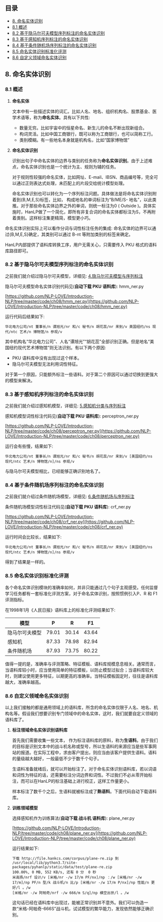 ## 目录
- [8. 命名实体识别](#8-命名实体识别)
- [8.1 概述](#81-概述)
- [8.2 基于隐马尔可夫模型序列标注的命名实体识别](#82-基于隐马尔可夫模型序列标注的命名实体识别)
- [8.3 基于感知机序列标注的命名实体识别](#83-基于感知机序列标注的命名实体识别)
- [8.4 基于条件随机场序列标注的命名实体识别](#84-基于条件随机场序列标注的命名实体识别)
- [8.5 命名实体识别标准化评测](#85-命名实体识别标准化评测)
- [8.6 自定义领域命名实体识别](#86-自定义领域命名实体识别)

## 8. 命名实体识别

### 8.1 概述

1. **命名实体**

   文本中有一些描述实体的词汇。比如人名、地名、组织机构名、股票基金、医学术语等，称为**命名实体**。具有以下共性:

   - 数量无穷。比如宇宙中的恒星命名、新生儿的命名不断出现新组合。
   - 构词灵活。比如中国工商银行，既可以称为工商银行，也可以简称工行。
   - 类别模糊。有一些地名本身就是机构名，比如“国家博物馆”

2. **命名实体识别**

   识别出句子中命名实体的边界与类别的任务称为**命名实体识别**。由于上述难点，命名实体识别也是一个统计为主、规则为辅的任务。

   对于规则性较强的命名实体，比如网址、E-mail、IBSN、商品编号等，完全可以通过正则表达式处理，未匹配上的片段交给统计模型处理。

   命名实体识别也可以转化为一个序列标注问题。具体做法是将命名实体识别附着到{B,M,E,S}标签，比如， 构成地名的单词标注为“B/ME/S- 地名”，以此类推。对于那些命名实体边界之外的单词，则统一标注为0 ( Outside )。具体实施时，HanLP做了一个简化，即所有非复合词的命名实体都标注为S，不再附着类别。这样标注集更精简，模型更小巧。

命名实体识别实际上可以看作分词与词性标注任务的集成: 命名实体的边界可以通过{B,M,E,S}确定，其类别可以通过 B-nt 等附加类别的标签来确定。

HanLP内部提供了语料库转换工序，用户无需关心，只需要传入 PKU 格式的语料库路径即可。



### 8.2 基于隐马尔可夫模型序列标注的命名实体识别

之前我们就介绍过隐马尔可夫模型，详细见: [4.隐马尔可夫模型与序列标注](../chapter/4.%E9%9A%90%E9%A9%AC%E5%B0%94%E5%8F%AF%E5%A4%AB%E6%A8%A1%E5%9E%8B%E4%B8%8E%E5%BA%8F%E5%88%97%E6%A0%87%E6%B3%A8.md)

隐马尔可夫模型命名实体识别代码见(**自动下载 PKU 语料库**): hmm_ner.py

[https://github.com/NLP-LOVE/Introduction-NLP/tree/master/code/ch08/hmm_ner.py](https://github.com/NLP-LOVE/Introduction-NLP/tree/master/code/ch08/hmm_ner.py)

运行代码后结果如下:

```
华北电力公司/nt 董事长/n 谭旭光/nr 和/c 秘书/n 胡花蕊/nr 来到/v 美国纽约/ns 现代/ntc 艺术/n 博物馆/n 参观/v
```

其中机构名“华北电力公司”、人名“谭旭光”“胡花蕊”全部识别正确。但是地名“美国纽约现代艺术博物馆”则无法识别。有以下两个原因:

- PKU 语料库中没有出现过这个样本。
- 隐马尔可夫模型无法利用词性特征。

对于第一个原因，只能额外标注一些语料。对于第二个原因可以通过切换到更强大的模型来解决。



### 8.3 基于感知机序列标注的命名实体识别

之前我们就介绍过感知机模型，详细见: [5.感知机分类与序列标注](../chapter/5.%E6%84%9F%E7%9F%A5%E6%9C%BA%E5%88%86%E7%B1%BB%E4%B8%8E%E5%BA%8F%E5%88%97%E6%A0%87%E6%B3%A8.md)

感知机模型词性标注代码见(**自动下载 PKU 语料库**): perceptron_ner.py

[https://github.com/NLP-LOVE/Introduction-NLP/tree/master/code/ch08/perceptron_ner.py](https://github.com/NLP-LOVE/Introduction-NLP/tree/master/code/ch08/perceptron_ner.py)

运行会有些慢，结果如下:

```
华北电力公司/nt 董事长/n 谭旭光/nr 和/c 秘书/n 胡花蕊/nr 来到/v [美国纽约/ns 现代/ntc 艺术/n 博物馆/n]/ns 参观/v
```

与隐马尔可夫模型相比，已经能够正确识别地名了。



### 8.4 基于条件随机场序列标注的命名实体识别

之前我们就介绍过条件随机场模型，详细见: [6.条件随机场与序列标注](../chapter/6.%E6%9D%A1%E4%BB%B6%E9%9A%8F%E6%9C%BA%E5%9C%BA%E4%B8%8E%E5%BA%8F%E5%88%97%E6%A0%87%E6%B3%A8.md)

条件随机场模型词性标注代码见(**自动下载 PKU 语料库**): crf_ner.py

[https://github.com/NLP-LOVE/Introduction-NLP/tree/master/code/ch08/crf_ner.py](https://github.com/NLP-LOVE/Introduction-NLP/tree/master/code/ch08/crf_ner.py)

运行时间会比较长，结果如下:

```
华北电力公司/nt 董事长/n 谭旭光/nr 和/c 秘书/n 胡花蕊/nr 来到/v [美国纽约/ns 现代/ntc 艺术/n 博物馆/n]/ns 参观/v
```

得到了结果是一样的。



### 8.5 命名实体识别标准化评测

各个命名实体识别模块的准确率如何，并非只能通过几个句子主观感受。任何监督学习任务都有一套标准化评测方案，对于命名实体识别，按照惯例引入P、R 和 F1 评测指标。

在1998年1月《人民日报》语料库上的标准化评测结果如下:

| 模型           | P     | R     | F1    |
| -------------- | ----- | ----- | ----- |
| 隐马尔可夫模型 | 79.01 | 30.14 | 43.64 |
| 感知机         | 87.33 | 78.98 | 82.94 |
| 条件随机场     | 87.93 | 73.75 | 80.22 |

值得一提的是，准确率与评测策略、特征模板、语料库规模息息相关。通常而言，当语料库较小时，应当使用简单的特征模板，以防止模型过拟合；当语料库较大时，则建议使用更多特征，以期更高的准确率。当特征模板固定时，往往是语料库越大，准确率越高。



### 8.6 自定义领域命名实体识别

以上我们接触的都是通用领域上的语料库，所含的命名实体仅限于人名、地名、机构名等。假设我们想要识别专门领域中的命名实体，这时，我们就要自定义领域的语料库了。

1. **标注领域命名实体识别语料库**

   首先我们需要收集一些文本， 作为标注语料库的原料，称为**生语料**。由于我们的目标是识别文本中的战斗机名称或型号，所以生语料的来源应当是些军事网站的报道。在实际工程中，求由客户提出，则应当由该客户提供生语料。语料的量级越大越好，一般最低不少于数千个句子。

   生语料准备就绪后，就可以开始标注了。对于命名实体识别语料库，若以词语和词性为特征的话，还需要标注分词边界和词性。不过我们不必从零开始标注，而可以在HanLP的标注基础上进行校正，这样工作量更小。

   样本标注了数千个之后，生语料就被标注成了**熟语料**。下面代码自动下载语料库。

2. **训练领域模型**

   选择感知机作为训练算法(**自动下载 战斗机 语料库**): plane_ner.py

   [https://github.com/NLP-LOVE/Introduction-NLP/tree/master/code/ch08/plane_ner.py](https://github.com/NLP-LOVE/Introduction-NLP/tree/master/code/ch08/plane_ner.py)

   运行结果如下:

   ```
   下载 http://file.hankcs.com/corpus/plane-re.zip 到 /usr/local/lib/python3.7/site-packages/pyhanlp/static/data/test/plane-re.zip
   100.00%, 0 MB, 552 KB/s, 还有 0 分  0 秒   
   米高扬/nrf 设计/v [米格/nr -/w 17/m PF/nx]/np ：/w [米格/nr -/w 17/m]/np PF/n 型/k 战斗机/n 比/p [米格/nr -/w 17/m P/nx]/np 性能/n 更好/l 。/w
   [米格/nr -/w 阿帕奇/nrf -/w 666/m S/q]/np 横空出世/l 。/w
   ```

   这句话已经在语料库中出现过，能被正常识别并不意外。我们可以伪造一款“米格-阿帕奇-666S”战斗机，试试模型的繁华能力，发现依然能够正确识别。



